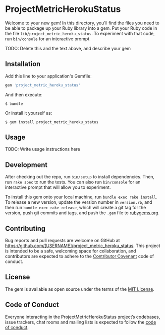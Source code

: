 # ProjectMetricHerokuStatus

Welcome to your new gem! In this directory, you'll find the files you need to be able to package up your Ruby library into a gem. Put your Ruby code in the file `lib/project_metric_heroku_status`. To experiment with that code, run `bin/console` for an interactive prompt.

TODO: Delete this and the text above, and describe your gem

## Installation

Add this line to your application's Gemfile:

```ruby
gem 'project_metric_heroku_status'
```

And then execute:

    $ bundle

Or install it yourself as:

    $ gem install project_metric_heroku_status

## Usage

TODO: Write usage instructions here

## Development

After checking out the repo, run `bin/setup` to install dependencies. Then, run `rake spec` to run the tests. You can also run `bin/console` for an interactive prompt that will allow you to experiment.

To install this gem onto your local machine, run `bundle exec rake install`. To release a new version, update the version number in `version.rb`, and then run `bundle exec rake release`, which will create a git tag for the version, push git commits and tags, and push the `.gem` file to [rubygems.org](https://rubygems.org).

## Contributing

Bug reports and pull requests are welcome on GitHub at https://github.com/[USERNAME]/project_metric_heroku_status. This project is intended to be a safe, welcoming space for collaboration, and contributors are expected to adhere to the [Contributor Covenant](http://contributor-covenant.org) code of conduct.

## License

The gem is available as open source under the terms of the [MIT License](https://opensource.org/licenses/MIT).

## Code of Conduct

Everyone interacting in the ProjectMetricHerokuStatus project’s codebases, issue trackers, chat rooms and mailing lists is expected to follow the [code of conduct](https://github.com/[USERNAME]/project_metric_heroku_status/blob/master/CODE_OF_CONDUCT.md).
